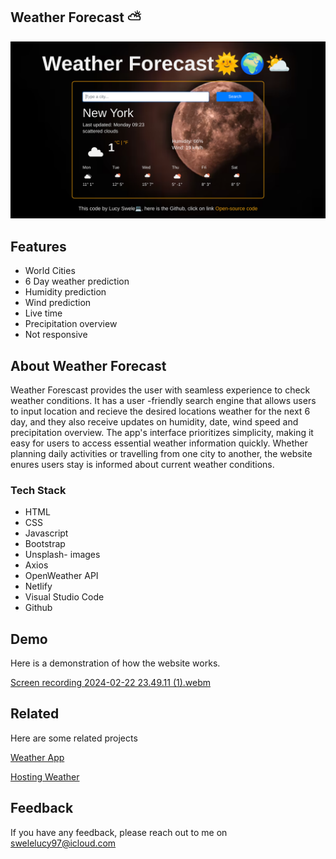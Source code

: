  
##  Weather Forecast ⛅

![App Screenshot](https://github.com/KhaniLucy/final-project/blob/main/Screenshot%202024-02-26%2009.30.08.png)


## Features

- World Cities
- 6 Day weather prediction
- Humidity prediction
- Wind prediction
- Live time
- Precipitation overview 
- Not responsive

 
## About Weather Forecast 
Weather Forescast provides the user with seamless experience to check weather conditions. It has a user -friendly search engine that allows users to input location and recieve the desired locations weather for the next 6 day, and they also receive updates on humidity, date, wind speed and precipitation overview. The app's interface prioritizes simplicity, making it easy for users to access essential weather information quickly. Whether planning daily activities or travelling from one city to another, the website enures users stay is informed about current weather conditions.

### Tech Stack
- HTML
- CSS
- Javascript
- Bootstrap
- Unsplash- images
- Axios
- OpenWeather API
- Netlify
- Visual Studio Code
- Github

## Demo

Here is a demonstration of how the website works.

[Screen recording 2024-02-22 23.49.11 (1).webm](https://github.com/KhaniLucy/final-project/issues/1#issue-2155244011)
## Related

Here are some related projects

[Weather App](https://github.com/KhaniLucy/-Weather-App-Vanilla.git)

[Hosting Weather](https://github.com/KhaniLucy/shecodes_hosting.git)


## Feedback

If you have any feedback, please reach out to me on swelelucy97@icloud.com
